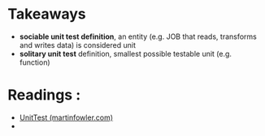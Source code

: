 
# Takeaways
- **sociable unit test definition**, an entity (e.g. JOB that reads, transforms and writes data) is considered unit
- **solitary unit test** definition, smallest possible testable unit (e.g. function)
# Readings : 
- [UnitTest (martinfowler.com)](https://martinfowler.com/bliki/UnitTest.html)
- 